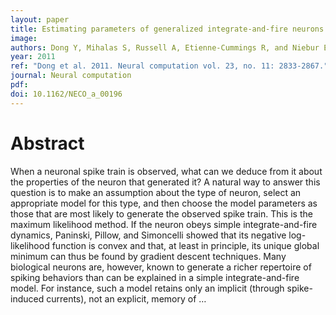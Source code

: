 ```yaml
---
layout: paper
title: Estimating parameters of generalized integrate-and-fire neurons from the maximum likelihood of spike trains
image:
authors: Dong Y, Mihalas S, Russell A, Etienne-Cummings R, and Niebur E.
year: 2011
ref: "Dong et al. 2011. Neural computation vol. 23, no. 11: 2833-2867."
journal: Neural computation
pdf:
doi: 10.1162/NECO_a_00196
---
```


# Abstract
When a neuronal spike train is observed, what can we deduce from it about the properties of the neuron that generated it? A natural way to answer this question is to make an assumption about the type of neuron, select an appropriate model for this type, and then choose the model parameters as those that are most likely to generate the observed spike train. This is the maximum likelihood method. If the neuron obeys simple integrate-and-fire dynamics, Paninski, Pillow, and Simoncelli  showed that its negative log-likelihood function is convex and that, at least in principle, its unique global minimum can thus be found by gradient descent techniques. Many biological neurons are, however, known to generate a richer repertoire of spiking behaviors than can be explained in a simple integrate-and-fire model. For instance, such a model retains only an implicit (through spike-induced currents), not an explicit, memory of …
